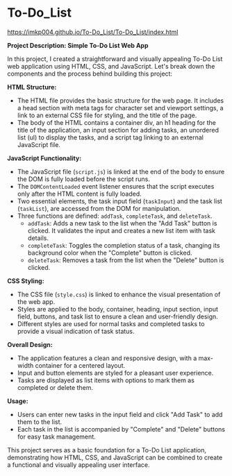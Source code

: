 # To-Do_List
https://imkp004.github.io/To-Do_List/To-Do_List/index.html

**Project Description: Simple To-Do List Web App**

In this project, I created a straightforward and visually appealing To-Do List web application using HTML, CSS, and JavaScript. Let's break down the components and the process behind building this project:

**HTML Structure:**
- The HTML file provides the basic structure for the web page. It includes a head section with meta tags for character set and viewport settings, a link to an external CSS file for styling, and the title of the page.
- The body of the HTML contains a container div, an h1 heading for the title of the application, an input section for adding tasks, an unordered list (ul) to display the tasks, and a script tag linking to an external JavaScript file.

**JavaScript Functionality:**
- The JavaScript file (`script.js`) is linked at the end of the body to ensure the DOM is fully loaded before the script runs.
- The `DOMContentLoaded` event listener ensures that the script executes only after the HTML content is fully loaded.
- Two essential elements, the task input field (`taskInput`) and the task list (`taskList`), are accessed from the DOM for manipulation.
- Three functions are defined: `addTask`, `completeTask`, and `deleteTask`.
  - `addTask`: Adds a new task to the list when the "Add Task" button is clicked. It validates the input and creates a new list item with task details.
  - `completeTask`: Toggles the completion status of a task, changing its background color when the "Complete" button is clicked.
  - `deleteTask`: Removes a task from the list when the "Delete" button is clicked.

**CSS Styling:**
- The CSS file (`style.css`) is linked to enhance the visual presentation of the web app.
- Styles are applied to the body, container, heading, input section, input field, buttons, and task list to ensure a clean and user-friendly design.
- Different styles are used for normal tasks and completed tasks to provide a visual indication of task status.

**Overall Design:**
- The application features a clean and responsive design, with a max-width container for a centered layout.
- Input and button elements are styled for a pleasant user experience.
- Tasks are displayed as list items with options to mark them as completed or delete them.

**Usage:**
- Users can enter new tasks in the input field and click "Add Task" to add them to the list.
- Each task in the list is accompanied by "Complete" and "Delete" buttons for easy task management.

This project serves as a basic foundation for a To-Do List application, demonstrating how HTML, CSS, and JavaScript can be combined to create a functional and visually appealing user interface.
